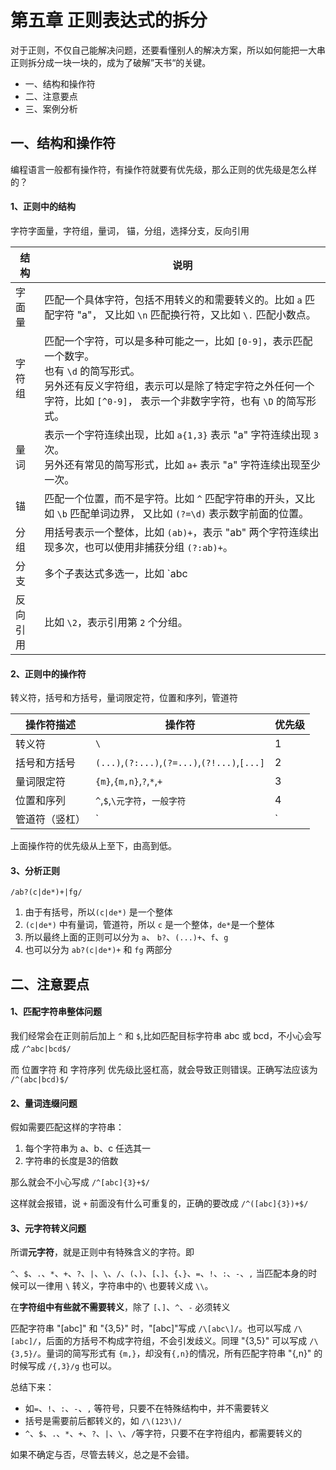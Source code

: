 # 第五章 正则表达式的拆分
对于正则，不仅自己能解决问题，还要看懂别人的解决方案，所以如何能把一大串正则拆分成一块一块的，成为了破解”天书“的关键。
- 一、结构和操作符
- 二、注意要点
- 三、案例分析

## 一、结构和操作符
编程语言一般都有操作符，有操作符就要有优先级，那么正则的优先级是怎么样的？
#### 1、正则中的结构
字符字面量，字符组，量词， 锚，分组，选择分支，反向引用

| 结构 | 说明 |
|---|---|
| 字面量 | 匹配一个具体字符，包括不用转义的和需要转义的。比如 `a` 匹配字符 "a"， 又比如 `\n` 匹配换行符，又比如 `\.` 匹配小数点。 |
| 字符组 | 匹配一个字符，可以是多种可能之一，比如 `[0-9]`，表示匹配一个数字。<br/>也有 `\d` 的简写形式。<br/>另外还有反义字符组，表示可以是除了特定字符之外任何一个字符，比如 `[^0-9]`， 表示一个非数字字符，也有 `\D` 的简写形式。 |
| 量词 | 表示一个字符连续出现，比如 `a{1,3}` 表示 "a" 字符连续出现 `3` 次。<br/>另外还有常见的简写形式，比如 `a+` 表示 "a" 字符连续出现至少一次。|
| 锚 | 匹配一个位置，而不是字符。比如 `^` 匹配字符串的开头，又比如 `\b` 匹配单词边界， 又比如 `(?=\d)` 表示数字前面的位置。 |
| 分组 | 用括号表示一个整体，比如 `(ab)+`，表示 "ab" 两个字符连续出现多次，也可以使用非捕获分组 `(?:ab)+`。 |
| 分支 | 多个子表达式多选一，比如 `abc|bcd`，表达式匹配 "abc" 或者 "bcd" 字符子串。 |
| 反向<br/>引用 | 比如 `\2`，表示引用第 `2` 个分组。|

#### 2、正则中的操作符
转义符，括号和方括号，量词限定符，位置和序列，管道符

| 操作符描述 | 操作符 | 优先级 |
|---|---|---|
| 转义符 | `\` | 1 |
| 括号和方括号 | `(...)`,`(?:...)`,`(?=...)`,`(?!...)`,`[...]` | 2 |
| 量词限定符 | `{m}`,`{m,n}`,`?`,`*`,`+` | 3 |
| 位置和序列 | `^`,`$`,`\元字符`，`一般字符` | 4 |
| 管道符（竖杠） | `|` | 5 |

上面操作符的优先级从上至下，由高到低。
#### 3、分析正则
`/ab?(c|de*)+|fg/`
1. 由于有括号，所以`(c|de*)` 是一个整体
2. `(c|de*)` 中有量词，管道符，所以 `c` 是一个整体，`de*`是一个整体
3. 所以最终上面的正则可以分为 `a`、 `b?`、`(...)+`、`f`、`g`
4. 也可以分为 `ab?(c|de*)+` 和 `fg` 两部分

## 二、注意要点
#### 1、匹配字符串整体问题
我们经常会在正则前后加上 `^` 和 `$`,比如匹配目标字符串 abc 或 bcd，不小心会写成 `/^abc|bcd$/`

而 位置字符 和 字符序列 优先级比竖杠高，就会导致正则错误。正确写法应该为 `/^(abc|bcd)$/`

#### 2、量词连缀问题
假如需要匹配这样的字符串：
1. 每个字符串为 a、b、c 任选其一
2. 字符串的长度是3的倍数

那么就会不小心写成 `/^[abc]{3}+$/`

这样就会报错，说 `+` 前面没有什么可重复的，正确的要改成 `/^([abc]{3})+$/`

#### 3、元字符转义问题
所谓**元字符**，就是正则中有特殊含义的字符。即

`^`、`$`、`.`、`*`、`+`、`?`、`|`、`\`、`/`、`(`、`)`、`[`、`]`、`{`、`}`、`=`、`!`、`:`、`-`、`,` 当匹配本身的时候可以一律用 `\` 转义，字符串中的`\` 也要转义成 `\\`。

在**字符组中有些就不需要转义**，除了 `[`、`]`、`^`、`-` 必须转义

匹配字符串 "[abc]" 和 "{3,5}" 时，"[abc]"写成 `/\[abc\]/`。也可以写成 `/\[abc]/`，后面的方括号不构成字符组，不会引发歧义。同理 "{3,5}" 可以写成 `/\{3,5}/`。量词的简写形式有 `{m,}`，却没有`{,n}`的情况，所有匹配字符串 "{,n}" 的时候写成 `/{,3}/g` 也可以。

总结下来：<br/>
- 如`=`、`!`、`:`、`-`、`,` 等符号，只要不在特殊结构中，并不需要转义
- 括号是需要前后都转义的，如 `/\(123\)/`
- `^`、`$`、`.`、`*`、`+`、`?`、`|`、`\`、`/`等字符，只要不在字符组内，都需要转义的

如果不确定与否，尽管去转义，总之是不会错。



